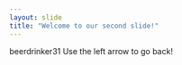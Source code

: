 ```yaml
---
layout: slide
title: "Welcome to our second slide!"
---
```

beerdrinker31
Use the left arrow to go back!
